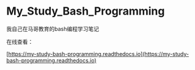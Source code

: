 # My_Study_Bash_Programming
我自己在马哥教育的bash编程学习笔记

在线查看： 

[https://my-study-bash-programming.readthedocs.io](https://my-study-bash-programming.readthedocs.io)

